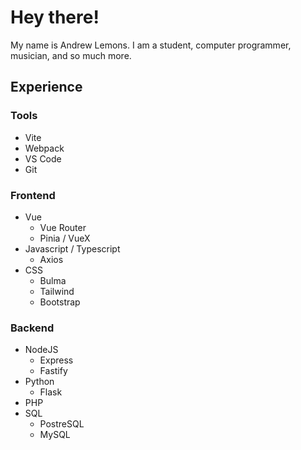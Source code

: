 # Hey there!

My name is Andrew Lemons. I am a student, computer programmer, musician, and so much more.

## Experience

### Tools
- Vite
- Webpack
- VS Code
- Git

### Frontend
- Vue
  - Vue Router
  - Pinia / VueX
- Javascript / Typescript
  - Axios
- CSS
  - Bulma
  - Tailwind
  - Bootstrap

### Backend
- NodeJS
  - Express
  - Fastify
- Python
  - Flask
- PHP
- SQL
  - PostreSQL
  - MySQL
